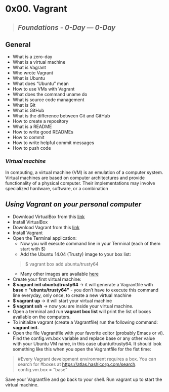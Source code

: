# **0x00. Vagrant**
> ## *Foundations - 0-Day ― 0-Day*

## General
* What is a zero-day
* What is a virtual machine
* What is Vagrant
* Who wrote Vagrant
* What is Ubuntu
* What does “Ubuntu” mean
* How to use VMs with Vagrant
* What does the command uname do
* What is source code management
* What is Git
* What is GitHub
* What is the difference between Git and GitHub
* How to create a repository
* What is a README
* How to write good READMEs
* How to commit
* How to write helpful commit messages
* How to push code

### *Virtual machine*

In computing, a virtual machine (VM) is an emulation of a computer system. Virtual machines are based on computer architectures and provide functionality of a physical computer. Their implementations may involve specialized hardware, software, or a combination

## *Using Vagrant on your personal computer*

* Download VirtualBox from this [link](https://www.virtualbox.org/wiki/Downloads)
* Install VirtualBox
* Download Vagrant from this [link](https://www.vagrantup.com/downloads.html)
* Install Vagrant
* Open the Terminal application:
  * Now you will execute command line in your Terminal (each of them start with $)
  * Add the Ubuntu 14.04 (Trusty) image to your box list:
  > $ vagrant box add ubuntu/trusty64 
  * Many other images are available [here](https://app.vagrantup.com/boxes/search)
* Create your first virtual machine:
* **$ vagrant init ubuntu/trusty64** -> it will generate a Vagrantfile with **base = "ubuntu/trusty64"** - you don’t have to execute this command line everyday, only once, to create a new virtual machine
* **$ vagrant up** -> it will start your virtual machine
* **$ vagrant ssh** -> now you are inside your virtual machine.
* Open a terminal and run **vagrant box list** will print the list of boxes available on the computers.
* To initialize vagrant (create a Vagrantfile) run the following command: **vagrant init.**
* Open the file Vagrantfile with your favorite editor (probably Emacs or vi). Find the config.vm.box variable and replace base or any other value with your Ubuntu VM name, in this case ubuntu/trusty64. It should look something like this when you open the Vagrantfile for the fist time:

> #Every Vagrant development environment requires a box. You can search for   	       		     	      	  	       	      	    	       	    	      	       	    	     #boxes at https://atlas.hashicorp.com/search. 	      	       		       	   	                                                                                                  config.vm.box = "base"

Save your Vagrantfile and go back to your shell. Run vagrant up to start the virtual machine.